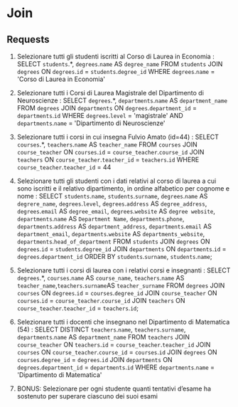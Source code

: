 # Join

## Requests

1. Selezionare tutti gli studenti iscritti al Corso di Laurea in Economia :
SELECT `students`.*, `degrees`.`name` AS `degree_name`
FROM `students`
JOIN `degrees` ON `degrees`.`id` = `students`.`degree_id`
WHERE `degrees`.`name` = 'Corso di Laurea in Economia'

2. Selezionare tutti i Corsi di Laurea Magistrale del Dipartimento di Neuroscienze :
SELECT `degrees`.*, `departments`.`name` AS `department_name`
FROM `degrees`
JOIN `departments` ON `degrees`.`department_id` = `departments`.`id`
WHERE `degrees`.`level` = 'magistrale'
AND `departments`.`name` = 'Dipartimento di Neuroscienze'

3. Selezionare tutti i corsi in cui insegna Fulvio Amato (id=44) :
SELECT `courses`.*, `teachers`.`name` AS `teacher_name`
FROM `courses`
JOIN `course_teacher` ON `courses`.`id` = `course_teacher`.`course_id`
JOIN `teachers` ON `course_teacher`.`teacher_id` = `teachers`.`id`
WHERE `course_teacher`.`teacher_id` = 44

4. Selezionare tutti gli studenti con i dati relativi al corso di laurea a cui sono iscritti e il
relativo dipartimento, in ordine alfabetico per cognome e nome :
 SELECT `students`.`name`, `students`.`surname`, `degrees`.`name` AS `degrere_name`, `degrees`.`level`, `degrees`.`address` AS `degree_address`, `degrees`.`email` AS `degree_email`, `degrees`.`website` AS `degree website`, `departments`.`name` AS `Department Name`, `departments`.`phone`, `departments`.`address` AS `department_address`, `departments`.`email` AS `department_email`, `departments`.`website` AS `departments_website`, `departments`.`head_of_department`
 FROM `students`
 JOIN `degrees` ON `degrees`.`id` = `students`.`degree_id`
 JOIN `departments` ON `departments`.`id` = `degrees`.`department_id`
 ORDER BY `students`.`surname`, `students`.`name`;

5. Selezionare tutti i corsi di laurea con i relativi corsi e insegnanti :
SELECT `degrees`.*, `courses`.`name` AS `course_name`, `teachers`.`name` AS `teacher_name`,`teachers`.`surname`AS `teacher_surname`
FROM `degrees`
JOIN `courses` ON `degrees`.`id` = `courses`.`degree_id`
JOIN `course_teacher` ON `courses`.`id` = `course_teacher`.`course_id`
JOIN `teachers` ON `course_teacher`.`teacher_id` = `teachers`.`id`;

6. Selezionare tutti i docenti che insegnano nel Dipartimento di Matematica (54) :
SELECT DISTINCT `teachers`.`name`, `teachers`.`surname`, `departments`.`name` AS `department_name`
FROM `teachers`
JOIN `course_teacher` ON `teachers`.`id` = `course_teacher`.`teacher_id`
JOIN `courses` ON `course_teacher`.`course_id` = `courses`.`id`
JOIN `degrees` ON `courses`.`degree_id` = `degrees`.`id`
JOIN `departments` ON `degrees`.`department_id` = `departments`.`id`
WHERE `departments`.`name` = 'Dipartimento di Matematica'

7. BONUS: Selezionare per ogni studente quanti tentativi d’esame ha sostenuto per
superare ciascuno dei suoi esami
